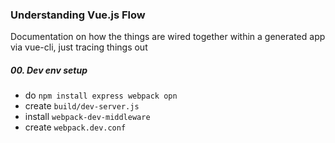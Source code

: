 ### Understanding Vue.js Flow

Documentation on how the things are wired together within a generated app via
vue-cli, just tracing things out


##### 00. Dev env setup
- do ```npm install express webpack opn```
- create ```build/dev-server.js```
- install ```webpack-dev-middleware```
- create ```webpack.dev.conf```
